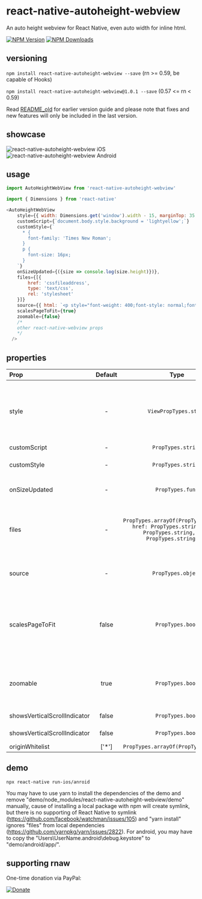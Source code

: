 # react-native-autoheight-webview

An auto height webview for React Native, even auto width for inline html.

[![NPM Version](http://img.shields.io/npm/v/react-native-autoheight-webview.svg?style=flat-square)](https://www.npmjs.com/package/react-native-autoheight-webview)
[![NPM Downloads](https://img.shields.io/npm/dt/react-native-autoheight-webview.svg?style=flat-square)](https://www.npmjs.com/package/react-native-autoheight-webview)

## versioning

`npm install react-native-autoheight-webview --save` (rn >= 0.59, be capable of Hooks)

`npm install react-native-autoheight-webview@1.0.1 --save` (0.57 <= rn < 0.59)

Read [README_old](./README_old.md) for earlier version guide and please note that fixes and new features will only be included in the last version.

## showcase

![react-native-autoheight-webview iOS](https://media.giphy.com/media/tocJYDUGCgwac0kkyB/giphy.gif)&nbsp;
![react-native-autoheight-webview Android](https://media.giphy.com/media/9JyX1wZshYIxuPklHK/giphy.gif)

## usage

```javascript
import AutoHeightWebView from 'react-native-autoheight-webview'

import { Dimensions } from 'react-native'

<AutoHeightWebView
    style={{ width: Dimensions.get('window').width - 15, marginTop: 35 }}
    customScript={`document.body.style.background = 'lightyellow';`}
    customStyle={`
      * {
        font-family: 'Times New Roman';
      }
      p {
        font-size: 16px;
      }
    `}
    onSizeUpdated={({size => console.log(size.height)})},
    files={[{
        href: 'cssfileaddress',
        type: 'text/css',
        rel: 'stylesheet'
    }]}
    source={{ html: `<p style="font-weight: 400;font-style: normal;font-size: 21px;line-height: 1.58;letter-spacing: -.003em;">Tags are great for describing the essence of your story in a single word or phrase, but stories are rarely about a single thing. <span style="background-color: transparent !important;background-image: linear-gradient(to bottom, rgba(146, 249, 190, 1), rgba(146, 249, 190, 1));">If I pen a story about moving across the country to start a new job in a car with my husband, two cats, a dog, and a tarantula, I wouldn’t only tag the piece with “moving”. I’d also use the tags “pets”, “marriage”, “career change”, and “travel tips”.</span></p>` }}
    scalesPageToFit={true}
    zoomable={false}
    /*
    other react-native-webview props
    */
  />
```

## properties

| Prop                         | Default |                                                      Type                                                       | Description                                                                                                                                                                                                  |
| :--------------------------- | :-----: | :-------------------------------------------------------------------------------------------------------------: | :----------------------------------------------------------------------------------------------------------------------------------------------------------------------------------------------------------- |
| style                        |    -    |                                              `ViewPropTypes.style`                                              | The width of this component will be the width of screen by default, if there are some text selection issues on iOS, the width should be reduced more than 15 and the marginTop should be added more than 35. |
| customScript                 |    -    |                                               `PropTypes.string`                                                | -                                                                                                                                                                                                            |
| customStyle                  |    -    |                                               `PropTypes.string`                                                | The custom css content will be added to the page's `<head>`.                                                                                                                                                 |
| onSizeUpdated                |    -    |                                                `PropTypes.func`                                                 | Either updated height or width will trigger onSizeUpdated.                                                                                                                                                   |
| files                        |    -    | `PropTypes.arrayOf(PropTypes.shape({ href: PropTypes.string, type: PropTypes.string, rel: PropTypes.string }))` | Using local or remote files. To add local files: Add files to android/app/src/main/assets/ (depends on baseUrl) on android; add files to web/ (depends on baseUrl) on iOS.                                   |
| source                       |    -    |                                               `PropTypes.object`                                                | BaseUrl now contained by source. 'web/' by default on iOS; 'file:///android_asset/' by default on Android or uri.                                                                                            |
| scalesPageToFit              |  false  |                                                `PropTypes.bool`                                                 | False by default (different from react-native-webview which true by default on Android). When scalesPageToFit was enabled, it will apply the scale of the page directly instead of using viewport meta script.    |
| zoomable                     |  true   |                                                `PropTypes.bool`                                                 | Only works on iOS when disable scalesPageToFit, in other conditions, using custom scripts to create viewport meta to disable zooming.                                                                        |
| showsVerticalScrollIndicator |  false  |                                                `PropTypes.bool`                                                 | False by default (different from react-native-webview).                                                                                                                                                      |
| showsVerticalScrollIndicator |  false  |                                                `PropTypes.bool`                                                 | False by default (different from react-native-webview).                                                                                                                                                      |
| originWhitelist              |  ['*']  |                                      `PropTypes.arrayOf(PropTypes.string)`                                      | -                                                                                                                                                                                                            |

## demo

```
npx react-native run-ios/anroid
```

You may have to use yarn to install the dependencies of the demo and remove "demo/node_modules/react-native-autoheight-webview/demo" manually, cause of installing a local package with npm will create symlink, but there is no supporting of React Native to symlink (https://github.com/facebook/watchman/issues/105) and "yarn install" ignores "files" from local dependencies (https://github.com/yarnpkg/yarn/issues/2822).
For android, you may have to copy the "Users\UserName\.android\debug.keystore" to "demo/android/app/".

## supporting rnaw

One-time donation via PayPal:

[![Donate](https://img.shields.io/badge/Donate-PayPal-green.svg)](https://www.paypal.me/iou90)